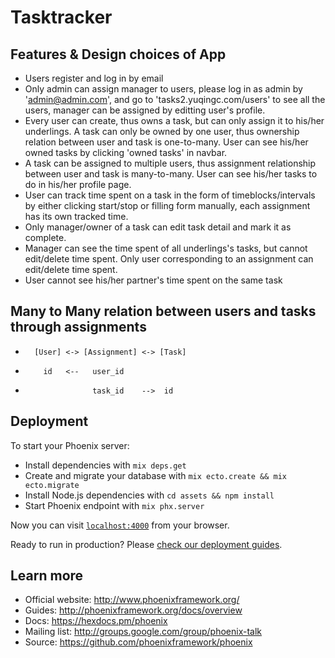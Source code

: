 # Tasktracker

## Features & Design choices of App
 * Users register and log in by email
 * Only admin can assign manager to users, please log in as admin by 'admin@admin.com', and go to 'tasks2.yuqingc.com/users' to see all the users, manager can be assigned by editting user's profile.
 * Every user can create, thus owns a task, but can only assign it to his/her underlings. A task can only be owned by one user, thus ownership relation between user and task is one-to-many. User can see his/her owned tasks by clicking 'owned tasks' in navbar.
 * A task can be assigned to multiple users, thus assignment relationship between user and task is many-to-many. User can see his/her tasks to do in his/her profile page.
 * User can track time spent on a task in the form of timeblocks/intervals by either clicking start/stop or filling form manually, each assignment has its own tracked time.  
 * Only manager/owner of a task can edit task detail and mark it as complete.
 * Manager can see the time spent of all underlings's tasks, but cannot edit/delete time spent. Only user corresponding to an assignment can edit/delete time spent.
 * User cannot see his/her partner's time spent on the same task
 
 
## Many to Many relation between users and tasks through assignments
*       [User] <-> [Assignment] <-> [Task]
*         id   <--   user_id
*                    task_id    -->  id
 
## Deployment
To start your Phoenix server:

  * Install dependencies with `mix deps.get`
  * Create and migrate your database with `mix ecto.create && mix ecto.migrate`
  * Install Node.js dependencies with `cd assets && npm install`
  * Start Phoenix endpoint with `mix phx.server`

Now you can visit [`localhost:4000`](http://localhost:4000) from your browser.

Ready to run in production? Please [check our deployment guides](http://www.phoenixframework.org/docs/deployment).

## Learn more

  * Official website: http://www.phoenixframework.org/
  * Guides: http://phoenixframework.org/docs/overview
  * Docs: https://hexdocs.pm/phoenix
  * Mailing list: http://groups.google.com/group/phoenix-talk
  * Source: https://github.com/phoenixframework/phoenix
